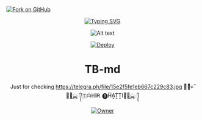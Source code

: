 [![Fork on GitHub](https://img.shields.io/badge/-Fork%20on%20GitHub-brightgreen)](https://github.com/tahirbhatti78/github.com//fork)

<div align="center">
<a href="https://git.io/typing-svg"><img src="https://readme-typing-svg.demolab.com?font=Ribeye&size=50&pause=1000&color=F710B1&center=true&width=910&height=100&lines=I'M+Tahir-Bhatti;Multi+Divice+Whatsapp+Bot;Coded+By+Tahir Suresh" alt="Typing SVG" /></a>

![Alt text](https://telegra.ph/file/15e2f5fe1eb667c229c83.jpg)


[![Deploy](https://www.herokucdn.com/deploy/button.svg)](https://heroku.com/deploy)

# TB-md
Just for checking 
https://telegra.ph/file/15e2f5fe1eb667c229c83.jpg
ᚐͥᚐͣᚐ ⷨ𑁍⃕͜ൣ᭄🇹ᗩℍ𝐢Ꭱ 🅑︎ḦḀṮṮI𑁍⃕͜ൣ᭄

<a href="https://github.com/SuhailTechInfo">
 <img title="Owner" src="https://img.shields.io/badge/Tahir bhatti-darkred?style=flat-square&logo=github&label=owner"></a>
